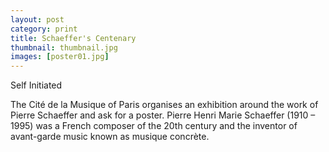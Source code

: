 ```yaml
---
layout: post
category: print
title: Schaeffer's Centenary
thumbnail: thumbnail.jpg
images: [poster01.jpg]
---
```

Self Initiated

The Cité de la Musique of Paris organises an exhibition around the work of Pierre Schaeffer and ask for a poster.
Pierre Henri Marie Schaeffer (1910 – 1995) was a French composer of the 20th century and the inventor of avant-garde music known as musique concrète.

